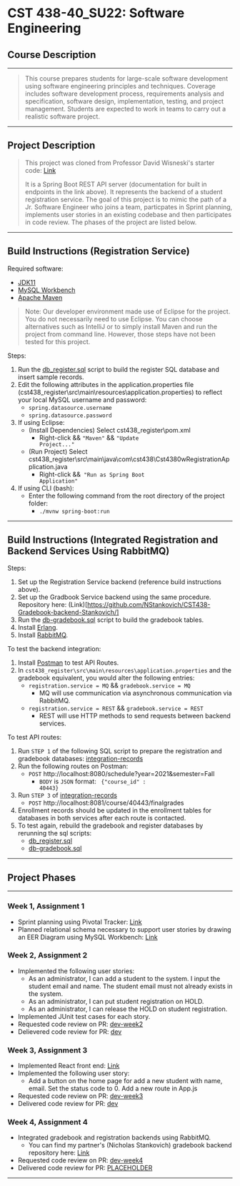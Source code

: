 # CST 438-40_SU22: Software Engineering

## Course Description

---

> This course prepares students for large-scale software development using software engineering principles and techniques. Coverage includes software development process, requirements analysis and specification, software design, implementation, testing, and project management. Students are expected to work in teams to carry out a realistic software project.

---

## Project Description

> This project was cloned from Professor David Wisneski's starter code: [Link](https://github.com/dwisneski/cst438_register_backend/tree/master/cst438_register)
>
> It is a Spring Boot REST API server (documentation for built in endpoints in the link above). It represents the backend of a student registration service. The goal of this project is to mimic the path of a Jr. Software Engineer who joins a team, particpates in Sprint planning, implements user stories in an existing codebase and then participates in code review. The phases of the project are listed below.

---

## Build Instructions (Registration Service)

Required software:
- [JDK11](https://www.oracle.com/java/technologies/javase/jdk11-archive-downloads.html)
- [MySQL Workbench](https://dev.mysql.com/downloads/workbench/)
- [Apache Maven](https://maven.apache.org/wrapper/)

> Note: Our developer environment made use of Eclipse for the project. You do not necessarily need to use Eclipse. You
can choose alternatives such as IntelliJ or to simply install Maven and run the project from command line. However, those
steps have not been tested for this project.

Steps:
1. Run the [db_register.sql](https://github.com/raymondshum/CST438-Register-backend-shum/blob/master/cst438_register/src/main/resources/db_register.sql) script to build the register SQL database and insert sample records.
2. Edit the following attributes in the application.properties file (cst438_register\src\main\resources\application.properties) to reflect your local MySQL username and password:
    - <code>spring.datasource.username</code>
    - <code>spring.datasource.password</code>
3. If using Eclipse:
    - (Install Dependencies) Select cst438_register\pom.xml
        - Right-click && <code>"Maven"</code> && <code>"Update Project..."</code>
    - (Run Project) Select cst438_register\src\main\java\com\cst438\Cst4380wRegistrationApplication.java
        - Right-click &&<code> "Run as Spring Boot Application"</code> 
4. If using CLI (bash):
    - Enter the following command from the root directory of the project folder:
        - <code>./mvnw spring-boot:run</code>

---

## Build Instructions (Integrated Registration and Backend Services Using RabbitMQ)

Steps:
1. Set up the Registration Service backend (reference build instructions above).
2. Set up the Gradbook Service backend using the same procedure. Repository here: (Link)[https://github.com/NStankovich/CST438-Gradebook-backend-Stankovich/] 
3. Run the [db-gradebook.sql](https://github.com/raymondshum/CST438-Register-backend-shum/blob/master/cst438_register/src/main/resources/db_register.sql) script to build the gradebook tables.
4. Install [Erlang](https://www.erlang.org/downloads).
5. Install [RabbitMQ](https://www.rabbitmq.com/download.html).

To test the backend integration:
1. Install [Postman](https://www.postman.com/downloads/) to test API Routes.
2. In <code>cst438_register\src\main\resources\application.properties</code> and the gradebook equivalent, you would alter the following entries:
    - <code>registration.service = MQ</code> && <code>gradebook.service = MQ</code>
        - MQ will use communication via asynchronous communication via RabbitMQ.
    - <code>registration.service = REST</code> && <code>gradebook.service = REST</code>
        - REST will use HTTP methods to send requests between backend services.

To test API routes:
1. Run <code>STEP 1</code> of the following SQL script to prepare the registration and gradebook databases: [integration-records](https://github.com/raymondshum/CST438-Register-backend-shum/blob/master/cst438_register/src/main/resources/integration_records.sql)
2. Run the following routes on Postman:
    - <code>POST</code> http://localhost:8080/schedule?year=2021&semester=Fall
        - <code>BODY</code> is <code>JSON</code> format: <code> {"course_id" : 40443}   </code> 
3. Run <code>STEP 3</code> of [integration-records](https://github.com/raymondshum/CST438-Register-backend-shum/blob/master/cst438_register/src/main/resources/integration_records.sql)
    - <code>POST</code> http://localhost:8081/course/40443/finalgrades
4. Enrollment records should be updated in the enrollment tables for databases in both services after each route is contacted.
5. To test again, rebuild the gradebook and register databases by rerunning the sql scripts:
    - [db_register.sql](https://github.com/raymondshum/CST438-Register-backend-shum/blob/master/cst438_register/src/main/resources/db_register.sql)
    - [db-gradebook.sql](https://github.com/raymondshum/CST438-Register-backend-shum/blob/master/cst438_register/src/main/resources/db_register.sql)
---

## Project Phases

---

### Week 1, Assignment 1

- Sprint planning using Pivotal Tracker: [Link](https://www.pivotaltracker.com/n/projects/2565257)
- Planned relational schema necessary to support user stories by drawing an EER Diagram using MySQL Workbench: [Link](https://github.com/raymondshum/CST438-Register-backend-shum/blob/master/cst438_register/src/main/resources/shum_assn1_eer_diagram.png)

### Week 2, Assignment 2

- Implemented the following user stories:
    - As an administrator, I can add a student to the system.  I input the student email and name.  The student email must not already exists in the system.
    - As an administrator, I can put student registration on HOLD.
    - As an administrator, I can release the HOLD on student registration.
- Implemented JUnit test cases for each story.
- Requested code review on PR: [dev-week2](https://github.com/raymondshum/CST438-Register-backend-shum/pull/1)
- Delievered code review for PR: [dev](https://github.com/NStankovich/CST438-Gradebook-backend-Stankovich/pull/1)

### Week 3, Assignment 3

- Implemented React front end: [Link](https://github.com/raymondshum/CST438-Register-frontend-shum)
- Implemented the following user story:
    - Add a button on the home page for add a new student with name, email.  Set the status code to 0.  Add a new route in App.js  
- Requested code review on PR: [dev-week3](https://github.com/raymondshum/CST438-Register-frontend-shum/pull/1)
- Delivered code review for PR: [dev](https://github.com/NStankovich/CST438-Gradebook-frontend-Stankovich/pull/1)


### Week 4, Assignment 4

- Integrated gradebook and registration backends using RabbitMQ.
    - You can find my partner's (Nicholas Stankovich) gradebook backend repository here: [Link](https://github.com/NStankovich/CST438-Gradebook-backend-Stankovich/)
- Requested code review on PR: [dev-week4](https://github.com/raymondshum/CST438-Register-backend-shum/pull/2)
- Delivered code review for PR: [PLACEHOLDER](#)
---